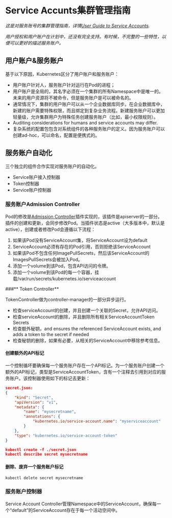 # **Service Accunts集群管理指南**

*这是对服务账号的集群管理指南，详情[User Guide to Service Accounts]().*

*用户授权和用户账户在计划中，还没有完全支持。有时候，不完整的一些特性，以便可以更好的描述服务账户。*

## **用户账户&服务账户**

基于以下原因，Kubernetes区分了用户账户和服务账户：
- 用户账户针对人，服务账户针对运行在Pod的进程；
- 用户账户是全局的，其名字必须在一个集群的所有Namespace中是唯一的。未来的用户资源将不被命令，但是服务账户是可以被命名的。
- 通常情况下，集群的用户账户可以从一个企业数据库同步。在企业数据库中，新建的账户需要特殊权限，而且绑定到复杂业务流程。新建服务账户可以更加轻量级，允许集群用户为特殊任务创建服务账户（比如，最小权限规则）。
- Auditing considerations for humans and service accounts may differ.
- 复杂系统的配置包包含对系统组件的各种服务账户的定义。因为服务账户可以创建ad-hoc，可以命名，配置是便携式的。

## **服务账户自动化**

三个独立的组件合作实现对服务账户的自动化。
- Service账户接入控制器
- Token控制器
- Service账户控制器

### **服务账户Admission Controller**

Pod的修改是[Admission Controller]()插件实现的，该插件是apiserver的一部分。插件的创建和更新，会同步修改Pod。当插件状态是active（大多版本中，默认是active），创建或者修改Pod会遵循以下流程：

1.	如果该Pod没有ServiceAccount集，将ServiceAccount设为default
2.	ServiceAccount必须有存在的Pod引用，否则拒绝该ServiceAccount
3.	如果该Pod不包含任何ImagePullSecrets，然后该ServiceAccount的ImagesPullSecrets会被加入Pod。
4.	添加一个volume到该Pod，包含API访问的令牌。
5.	添加一个volume到该Pod的每一个容器，挂载/var/run/secrets/kubernetes.io/serviceaccount

###** Token Controller**

TokenController做为controller-manager的一部分异步运行。
- 检查serviceAccount的创建，并且创建一个关联的Secret，允许API访问。
- 检查serviceAccount的删除，并且删除所有相关ServiceAccountToken Secrets
- 检查额外秘钥，and ensures the referenced ServiceAccount exists, and adds a token to the secret if needed
- 检查秘钥的删除，如果有必要，从相关的ServiceAccount中移除参考信息。

#### 创建额外的API标记

一个控制循坏要确保每一个服务账户存在一个API标记。为一个服务账户创建一个额外的API标记，类型是ServiceAccountToken，含有一个注释去引用到对应的服务账户。该控制器使用如下的标记去更新：
```Json
secret.json:
{
    "kind": "Secret",
    "apiVersion": "v1",
    "metadata": {
        "name": "mysecretname",
        "annotations": {
            "kubernetes.io/service-account.name": "myserviceaccount"
        }
    },
    "type": "kubernetes.io/service-account-token"
}

kubectl create -f ./secret.json
kubectl describe secret mysecretname
```
#### 删除、废弃一个服务账户标记
```
kubectl delete secret mysecretname
```
### **服务账户控制器**

Service Account Controller管理Namespace中的ServiceAccount，确保每一个“default”的ServiceAccount存在于每一个活动空间中。
